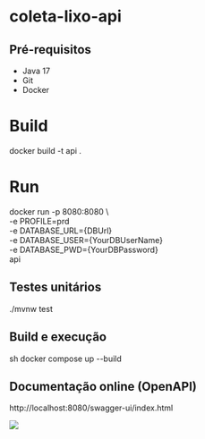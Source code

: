 # coleta-lixo-api

## Pré-requisitos

-   Java 17
-   Git
-   Docker

# Build

docker build -t api .

# Run

docker run -p 8080:8080 \  
-e PROFILE=prd \
-e DATABASE_URL={DBUrl} \
-e DATABASE_USER={YourDBUserName} \
-e DATABASE_PWD={YourDBPassword} \
api

## Testes unitários

./mvnw test

## Build e execução

sh
docker compose up --build

## Documentação online (OpenAPI)

http://localhost:8080/swagger-ui/index.html

![](/assets/images/swagger.png)
